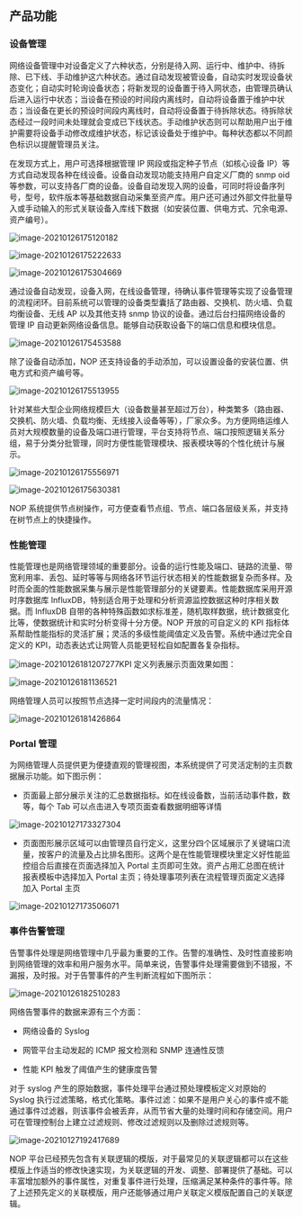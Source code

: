 ## 产品功能

### 设备管理

网络设备管理中对设备定义了六种状态，分别是待入网、运行中、维护中、待拆除、已下线、手动维护这六种状态。通过自动发现被管设备，自动实时发现设备状态变化；自动实时轮询设备状态；将新发现的设备置于待入网状态，由管理员确认后进入运行中状态；当设备在预设的时间段内离线时，自动将设备置于维护中状态；当设备在更长的预设时间段内离线时，自动将设备置于待拆除状态。待拆除状态经过一段时间未处理就会变成已下线状态。手动维护状态则可以帮助用户出于维护需要将设备手动修改成维护状态，标记该设备处于维护中。每种状态都以不同颜色标识以提醒管理员关注。

在发现方式上，用户可选择根据管理 IP 网段或指定种子节点（如核心设备 IP）等方式自动发现各种在线设备。设备自动发现功能支持用户自定义厂商的 snmp oid 等参数，可以支持各厂商的设备。设备自动发现入网的设备，可同时将设备序列号，型号，软件版本等基础数据自动采集至资产库。用户还可通过外部文件批量导入或手动输入的形式关联设备入库线下数据（如安装位置、供电方式、冗余电源、资产编号）。

![image-20210126175120182](../assets/image-20210126175120182.png)

![image-20210126175222633](../assets/image-20210126175222633.png)

![image-20210126175304669](../assets/image-20210126175304669.png)

通过设备自动发现，设备入网，在线设备管理，待确认事件管理等实现了设备管理的流程闭环。目前系统可以管理的设备类型囊括了路由器、交换机、防火墙、负载均衡设备、无线 AP 以及其他支持 snmp 协议的设备。通过后台扫描网络设备的管理 IP 自动更新网络设备信息。能够自动获取设备下的端口信息和模块信息。

![image-20210126175453588](../assets/image-20210126175453588.png)

除了设备自动添加，NOP 还支持设备的手动添加，可以设置设备的安装位置、供电方式和资产编号等。

![image-20210126175513955](../assets/image-20210126175513955.png)

针对某些大型企业网络规模巨大（设备数量甚至超过万台），种类繁多（路由器、交换机、防火墙、负载均衡、无线接入设备等等），厂家众多。为方便网络运维人员对大规模数量的设备及端口进行管理，平台支持将节点、端口按照逻辑关系分组，易于分类分批管理，同时方便性能管理模块、报表模块等的个性化统计与展示。

![image-20210126175556971](../assets/image-20210126175556971.png)

![image-20210126175630381](../assets/image-20210126175630381.png)

NOP 系统提供节点树操作，可方便查看节点组、节点、端口各层级关系，并支持在树节点上的快捷操作。

### 性能管理

性能管理也是网络管理领域的重要部分。设备的运行性能及端口、链路的流量、带宽利用率、丢包、延时等等与网络各环节运行状态相关的性能数据复杂而多样。及时而全面的性能数据采集与展示是性能管理部分的关键要素。性能数据库采用开源时序数据库 InfluxDB，特别适合用于处理和分析资源监控数据这种时序相关数据。而 InfluxDB 自带的各种特殊函数如求标准差，随机取样数据，统计数据变化比等，使数据统计和实时分析变得十分方便。NOP 开放的可自定义的 KPI 指标体系帮助性能指标的灵活扩展；灵活的多级性能阈值定义及告警。系统中通过完全自定义的 KPI，动态表达式让网管人员能更轻松自如配置各复杂指标。

![image-20210126181207277](../assets/image-20210126181207277.png)KPI 定义列表展示页面效果如图：

![image-20210126181136521](../assets/image-20210126181136521.png)

网络管理人员可以按照节点选择一定时间段内的流量情况：

![image-20210126181426864](../assets/image-20210126181426864.png)

### Portal 管理

为网络管理人员提供更为便捷直观的管理视图，本系统提供了可灵活定制的主页数据展示功能。如下图示例：

- 页面最上部分展示关注的汇总数据指标。如在线设备数，当前活动事件数，数等，每个 Tab 可以点击进入专项页面查看数据明细等详情

![image-20210127173327304](../assets/image-20210127173327304.png)

- 页面图形展示区域可以由管理员自行定义，这里分四个区域展示了关键端口流量，按客户的流量及占比排名图形。这两个是在性能管理模块里定义好性能监控组合后直接在页面选择加入 Portal 主页即可生效。资产占用汇总图在统计报表模板中选择加入 Portal 主页；待处理事项列表在流程管理页面定义选择加入 Portal 主页

![image-20210127173506071](../assets/image-20210127173506071.png)

### 事件告警管理

告警事件处理是网络管理中几乎最为重要的工作。告警的准确性、及时性直接影响到网络管理的效率和用户服务水平。简单来说，告警事件处理需要做到不错报，不漏报，及时报。对于告警事件的产生判断流程如下图所示：

![image-20210126182510283](../assets/image-20210126182510283.png)

网络告警事件的数据来源有三个方面：

- 网络设备的 Syslog

- 网管平台主动发起的 ICMP 报文检测和 SNMP 连通性反馈

- 性能 KPI 触发了阈值产生的健康度告警

对于 syslog 产生的原始数据，事件处理平台通过预处理模板定义对原始的 Syslog 执行过滤策略，格式化策略。事件过滤：如果不是用户关心的事件或不能通过事件过滤器，则该事件会被丢弃，从而节省大量的处理时间和存储空间。用户可在管理控制台上建立过滤规则、修改过滤规则以及删除过滤规则等。

![image-20210127192417689](../assets/image-20210127192417689.png)

NOP 平台已经预先包含有关联逻辑的模版，对于最常见的关联逻辑都可以在这些模版上作适当的修改快速实现，为关联逻辑的开发、调整、部署提供了基础。可以丰富增加额外的事件属性，对重复事件进行处理，压缩满足某种条件的事件等。除了上述预先定义的关联模版，用户还能够通过用户关联定义模版配置自己的关联逻辑。